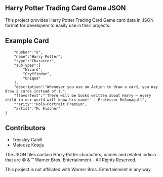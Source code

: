 Harry Potter Trading Card Game JSON
----
This project provides Harry Potter Trading Card Game card data in JSON format for developers to easily use in their projects.

Example Card
----
```{
    "number":"8",
    "name":"Harry Potter",
    "type":"Character",
    "subTypes":[
        "Wizard",
        "Gryffindor",
        "Unique"
    ],
    "description":"Whenever you use an Action to draw a card, you may draw 2 cards instead of 1.",
    "flavorText":"'There will be books written about Harry — every child in our world will know his name!' - Professor McGonagall",
    "rarity":"Holo-Portrait Premium",
    "artist":"M. Fischer"
}
```

Contributors
----
- Tressley Cahill
- Mateusz Koteja

The JSON files contain Harry Potter characters, names and related indicia that are © & ™ Warner Bros. Entertainment - All Rights Reserved.

This project is not affiliated with Warner Bros. Entertainment in any way.